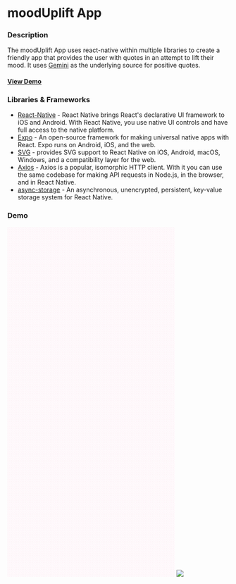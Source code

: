 # moodUplift App

### Description

The moodUplift App uses react-native within multiple libraries to create a friendly app that provides the user with quotes in an attempt to lift their mood. It uses [Gemini](https://ai.google.dev/) as the underlying source for positive quotes.

#### [View Demo](#demo)

### Libraries & Frameworks

- [React-Native](https://www.npmjs.com/package/react-native) - React Native brings React's declarative UI framework to iOS and Android. With React Native, you use native UI controls and have full access to the native platform.
- [Expo](https://www.npmjs.com/package/expo) - An open-source framework for making universal native apps with React. Expo runs on Android, iOS, and the web.
- [SVG](https://www.npmjs.com/package/react-native-svg) - provides SVG support to React Native on iOS, Android, macOS, Windows, and a compatibility layer for the web.
- [Axios](https://www.npmjs.com/package/axios) - Axios is a popular, isomorphic HTTP client. With it you can use the same codebase for making API requests in Node.js, in the browser, and in React Native.
- [async-storage](https://www.npmjs.com/package/@react-native-async-storage/async-storage) - An asynchronous, unencrypted, persistent, key-value storage system for React Native.

### Demo

![](https://github.com/marcolaaa/mooduplift/blob/main/gif1.gif)
![](https://github.com/marcolaaa/mooduplift/blob/main/gif_scroll.gif)
